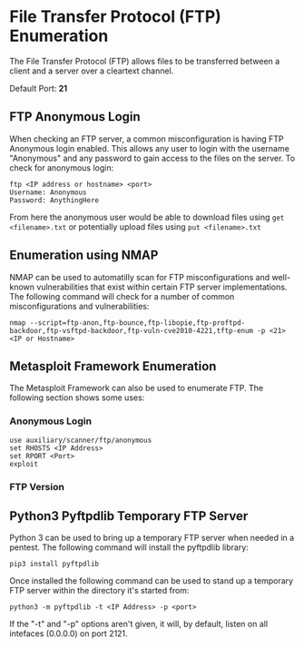 # File Transfer Protocol (FTP) Enumeration

The File Transfer Protocol (FTP) allows files to be transferred between a client and a server over a cleartext channel.

Default Port: **21**

## FTP Anonymous Login

When checking an FTP server, a common misconfiguration is having FTP Anonymous login enabled. This allows any user to login with the username "Anonymous" and any password to gain access to the files on the server. To check for anonymous login:

```
ftp <IP address or hostname> <port>
Username: Anonymous
Password: AnythingHere
```

From here the anonymous user would be able to download files using `get <filename>.txt` or potentially upload files using `put <filename>.txt`


## Enumeration using NMAP

NMAP can be used to automatilly scan for FTP misconfigurations and well-known vulnerabilities that exist within certain FTP server implementations.  The following command will check for a number of common misconfigurations and vulnerabilities:

`nmap --script=ftp-anon,ftp-bounce,ftp-libopie,ftp-proftpd-backdoor,ftp-vsftpd-backdoor,ftp-vuln-cve2010-4221,tftp-enum -p <21> <IP or Hostname>`

## Metasploit Framework Enumeration

The Metasploit Framework can also be used to enumerate FTP.  The following section shows some uses:

### Anonymous Login

```
use auxiliary/scanner/ftp/anonymous
set RHOSTS <IP Address>
set RPORT <Port>
exploit
```

### FTP Version



## Python3 Pyftpdlib Temporary FTP Server

Python 3 can be used to bring up a temporary FTP server when needed in a pentest. The following command will install the pyftpdlib library:

`pip3 install pyftpdlib`

Once installed the following command can be used to stand up a temporary FTP server within the directory it's started from:

`python3 -m pyftpdlib -t <IP Address> -p <port>`

If the "-t" and "-p" options aren't given, it will, by default, listen on all intefaces (0.0.0.0) on port 2121.
